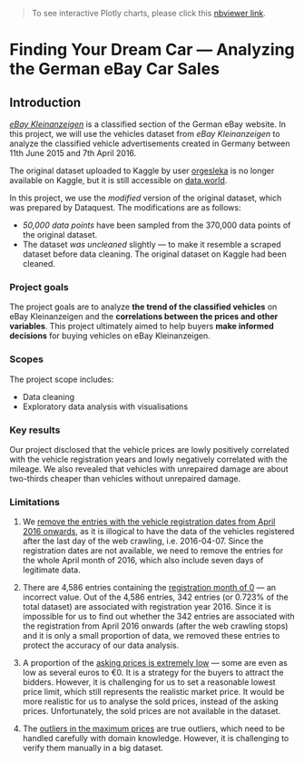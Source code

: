 > To see interactive Plotly charts, please click this [nbviewer link](https://nbviewer.org/github/shipWong/Data_Science_in_Python/blob/6ad954ea32727469eceb9788d43a8b3e835f05c6/Exploring_eBay_Car_Sales_Data/GP-004_Exploring_eBay_Car_Sales_Data.ipynb).

# Finding Your Dream Car — Analyzing the German eBay Car Sales

## Introduction

[_eBay Kleinanzeigen_](https://www.ebay-kleinanzeigen.de/) is a classified section of the German eBay website. In this project, we will use the vehicles dataset from _eBay Kleinanzeigen_ to analyze the classified vehicle advertisements created in Germany between 11th June 2015 and 7th April 2016.

The original dataset uploaded to Kaggle by user [orgesleka](https://www.kaggle.com/orgesleka) is no longer available on Kaggle, but it is still accessible on [data.world](https://data.world/data-society/used-cars-data). 

In this project, we use the _modified_ version of the original dataset, which was prepared by Dataquest. The modifications are as follows:

- _50,000 data points_ have been sampled from the 370,000 data points of the original dataset.
- The dataset _was uncleaned_ slightly — to make it resemble a scraped dataset before data cleaning. The original dataset on Kaggle had been cleaned.

### Project goals

The project goals are to analyze **the trend of the classified vehicles** on eBay Kleinanzeigen and the **correlations between the prices and other variables**. This project ultimately aimed to help buyers **make informed decisions** for buying vehicles on eBay Kleinanzeigen.

### Scopes

The project scope includes:

- Data cleaning
- Exploratory data analysis with visualisations

### Key results

Our project disclosed that the vehicle prices are lowly positively correlated with the vehicle registration years and lowly negatively correlated with the mileage. We also revealed that vehicles with unrepaired damage are about two-thirds cheaper than vehicles without unrepaired damage.

### Limitations

1. We [remove the entries with the vehicle registration dates from April 2016 onwards](#beyond-web-crawling), as it is illogical to have the data of the vehicles registered after the last day of the web crawling, i.e. 2016-04-07. Since the registration dates are not available, we need to remove the entries for the whole April month of 2016, which also include seven days of legitimate data.

2. There are 4,586 entries containing the [registration month of 0](#registration-month-of-0) — an incorrect value. Out of the 4,586 entries, 342 entries (or 0.723% of the total dataset) are associated with registration year 2016. Since it is impossible for us to find out whether the 342 entries are associated with the registration from April 2016 onwards (after the web crawling stops) and it is only a small proportion of data, we removed these entries to protect the accuracy of our data analysis.

3. A proportion of the [asking prices is extremely low](#outliers-in-the-minumum-prices) — some are even as low as several euros to €0. It is a strategy for the buyers to attract the bidders. However, it is challenging for us to set a reasonable lowest price limit, which still represents the realistic market price. It would be more realistic for us to analyse the sold prices, instead of the asking prices. Unfortunately, the sold prices are not available in the dataset.

4. The [outliers in the maximum prices](#outliers-in-the-maximum-prices) are true outliers, which need to be handled carefully with domain knowledge. However, it is challenging to verify them manually in a big dataset.
